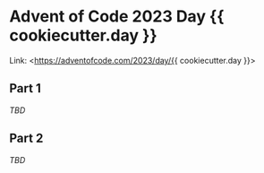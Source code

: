 # Advent of Code 2023 Day {{ cookiecutter.day }}

Link: <https://adventofcode.com/2023/day/{{ cookiecutter.day }}>

## Part 1

_TBD_

## Part 2

_TBD_
